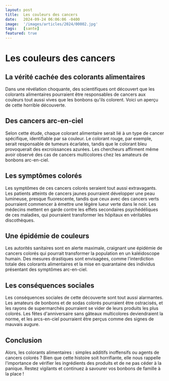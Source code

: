 ```yaml
---
layout: post
title:  Les couleurs des cancers
date:   2024-09-24 06:06:06 -0400
image:  '/images/articles/2024/00002.jpg'
tags:   [sante]
featured: true
---
```


# Les couleurs des cancers

## La vérité cachée des colorants alimentaires 
Dans une révélation choquante, des scientifiques ont découvert que les colorants alimentaires pourraient être responsables de cancers aux couleurs tout aussi vives que les bonbons qu'ils colorent. Voici un aperçu de
cette horrible découverte.

## Des cancers arc-en-ciel 
Selon cette étude, chaque colorant alimentaire serait lié à un type de cancer spécifique, identifiable par sa couleur. Le colorant rouge, par exemple, serait responsable de tumeurs écarlates, tandis que le colorant bleu provoquerait des excroissances azurées. Les chercheurs affirment même avoir observé des cas de cancers multicolores chez les amateurs de bonbons arc-en-ciel.

## Les symptômes colorés 
Les symptômes de ces cancers colorés seraient tout aussi extravagants. Les patients atteints de cancers jaunes pourraient développer une peau lumineuse, presque fluorescente, tandis que ceux avec des cancers verts pourraient commencer à émettre une légère lueur verte dans le noir. Les médecins mettent en garde contre les effets secondaires psychédéliques de ces maladies, qui pourraient transformer les hôpitaux en véritables discothèques.

## Une épidémie de couleurs 
Les autorités sanitaires sont en alerte maximale, craignant une épidémie de cancers colorés qui pourrait transformer la population en un kaléidoscope humain. Des mesures drastiques sont envisagées, comme l'interdiction totale des colorants alimentaires et la mise en quarantaine des individus présentant des symptômes arc-en-ciel.

## Les conséquences sociales 
Les conséquences sociales de cette découverte sont tout aussi alarmantes. Les amateurs de bonbons et de sodas colorés pourraient être ostracisés, et les rayons de supermarchés pourraient se vider de leurs produits les plus colorés. Les fêtes d'anniversaire sans gâteaux multicolores deviendraient la norme, et les arcs-en-ciel pourraient être perçus comme des signes de mauvais augure.

## Conclusion 
Alors, les colorants alimentaires : simples additifs inoffensifs ou agents de cancers colorés ? Bien que cette histoire soit horrifiante, elle nous rappelle l'importance de vérifier les ingrédients des produits et de ne pas céder à la panique. Restez vigilants et continuez à savourer vos bonbons de famille à la place !